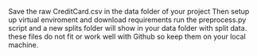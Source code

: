 Save the raw CreditCard.csv in the data folder of your project
Then setup up virtual enviroment and download requirements
run the preprocess.py script
and a new splits folder will show in your data folder with split data.
these files do not fit or work well with Github so keep them on your local machine.
